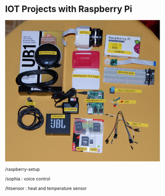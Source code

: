 # IOT Projects with Raspberry Pi

![alt text](https://github.com/chalendony/iot/blob/master/images/collecting-hardware.png)

/raspberry-setup

/sophia : voice control 

/htsensor : heat and temperature sensor
